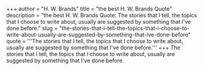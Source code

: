 +++
author = "H. W. Brands"
title = "the best H. W. Brands Quote"
description = "the best H. W. Brands Quote: The stories that I tell, the topics that I choose to write about, usually are suggested by something that I've done before."
slug = "the-stories-that-i-tell-the-topics-that-i-choose-to-write-about-usually-are-suggested-by-something-that-ive-done-before"
quote = '''The stories that I tell, the topics that I choose to write about, usually are suggested by something that I've done before.'''
+++
The stories that I tell, the topics that I choose to write about, usually are suggested by something that I've done before.
